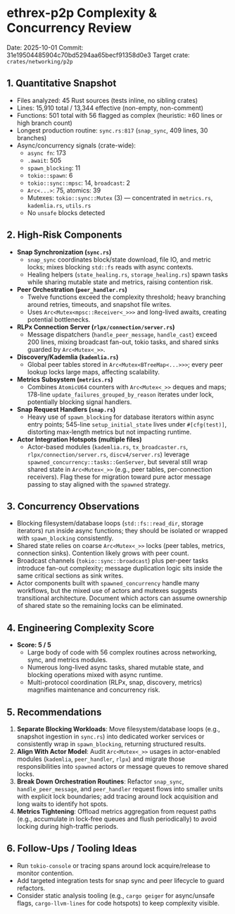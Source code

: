 # ethrex-p2p Complexity & Concurrency Review

Date: 2025-10-01
Commit: 31e19504485904c70bd5294aa65becf91358d0e3
Target crate: `crates/networking/p2p`

## 1. Quantitative Snapshot
- Files analyzed: 45 Rust sources (tests inline, no sibling crates)
- Lines: 15,910 total / 13,344 effective (non-empty, non-comment)
- Functions: 501 total with 56 flagged as complex (heuristic: ≥60 lines or high branch count)
- Longest production routine: `sync.rs:817` (`snap_sync`, 409 lines, 30 branches)
- Async/concurrency signals (crate-wide):
  - `async fn`: 173
  - `.await`: 505
  - `spawn_blocking`: 11
  - `tokio::spawn`: 6
  - `tokio::sync::mpsc`: 14, `broadcast`: 2
  - `Arc<...>`: 75, atomics: 39
  - Mutexes: `tokio::sync::Mutex` (3) — concentrated in `metrics.rs`, `kademlia.rs`, `utils.rs`
  - No `unsafe` blocks detected

## 2. High-Risk Components
- **Snap Synchronization (`sync.rs`)**
  - `snap_sync` coordinates block/state download, file IO, and metric locks; mixes blocking `std::fs` reads with async contexts.
  - Healing helpers (`state_healing.rs`, `storage_healing.rs`) spawn tasks while sharing mutable state and metrics, raising contention risk.
- **Peer Orchestration (`peer_handler.rs`)**
  - Twelve functions exceed the complexity threshold; heavy branching around retries, timeouts, and snapshot file writes.
  - Uses `Arc<Mutex<mpsc::Receiver<_>>>` and long-lived awaits, creating potential bottlenecks.
- **RLPx Connection Server (`rlpx/connection/server.rs`)**
  - Message dispatchers (`handle_peer_message`, `handle_cast`) exceed 200 lines, mixing broadcast fan-out, tokio tasks, and shared sinks guarded by `Arc<Mutex<_>>`.
- **Discovery/Kademlia (`kademlia.rs`)**
  - Global peer tables stored in `Arc<Mutex<BTreeMap<...>>>`; every peer lookup locks large maps, affecting scalability.
- **Metrics Subsystem (`metrics.rs`)**
  - Combines `AtomicU64` counters with `Arc<Mutex<_>>` deques and maps; 178-line `update_failures_grouped_by_reason` iterates under lock, potentially blocking signal handlers.
- **Snap Request Handlers (`snap.rs`)**
  - Heavy use of `spawn_blocking` for database iterators within async entry points; 545-line `setup_initial_state` lives under `#[cfg(test)]`, distorting max-length metrics but not impacting runtime.
- **Actor Integration Hotspots (multiple files)**
  - Actor-based modules (`kademlia.rs`, `tx_broadcaster.rs`, `rlpx/connection/server.rs`, `discv4/server.rs`) leverage `spawned_concurrency::tasks::GenServer`, but several still wrap shared state in `Arc<Mutex<_>>` (e.g., peer tables, per-connection receivers). Flag these for migration toward pure actor message passing to stay aligned with the `spawned` strategy.

## 3. Concurrency Observations
- Blocking filesystem/database loops (`std::fs::read_dir`, storage iterators) run inside async functions; they should be isolated or wrapped with `spawn_blocking` consistently.
- Shared state relies on coarse `Arc<Mutex<_>>` locks (peer tables, metrics, connection sinks). Contention likely grows with peer count.
- Broadcast channels (`tokio::sync::broadcast`) plus per-peer tasks introduce fan-out complexity; message duplication logic sits inside the same critical sections as sink writes.
- Actor components built with `spawned_concurrency` handle many workflows, but the mixed use of actors and mutexes suggests transitional architecture. Document which actors can assume ownership of shared state so the remaining locks can be eliminated.

## 4. Engineering Complexity Score
- **Score: 5 / 5**
  - Large body of code with 56 complex routines across networking, sync, and metrics modules.
  - Numerous long-lived async tasks, shared mutable state, and blocking operations mixed with async runtime.
  - Multi-protocol coordination (RLPx, snap, discovery, metrics) magnifies maintenance and concurrency risk.

## 5. Recommendations
1. **Separate Blocking Workloads**: Move filesystem/database loops (e.g., snapshot ingestion in `sync.rs`) into dedicated worker services or consistently wrap in `spawn_blocking`, returning structured results.
2. **Align With Actor Model**: Audit `Arc<Mutex<_>>` usages in actor-enabled modules (`kademlia`, `peer_handler`, `rlpx`) and migrate those responsibilities into `spawned` actors or message queues to remove shared locks.
3. **Break Down Orchestration Routines**: Refactor `snap_sync`, `handle_peer_message`, and `peer_handler` request flows into smaller units with explicit lock boundaries; add tracing around lock acquisition and long waits to identify hot spots.
4. **Metrics Tightening**: Offload metrics aggregation from request paths (e.g., accumulate in lock-free queues and flush periodically) to avoid locking during high-traffic periods.

## 6. Follow-Ups / Tooling Ideas
- Run `tokio-console` or tracing spans around lock acquire/release to monitor contention.
- Add targeted integration tests for snap sync and peer lifecycle to guard refactors.
- Consider static analysis tooling (e.g., `cargo geiger` for async/unsafe flags, `cargo-llvm-lines` for code hotspots) to keep complexity visible.
